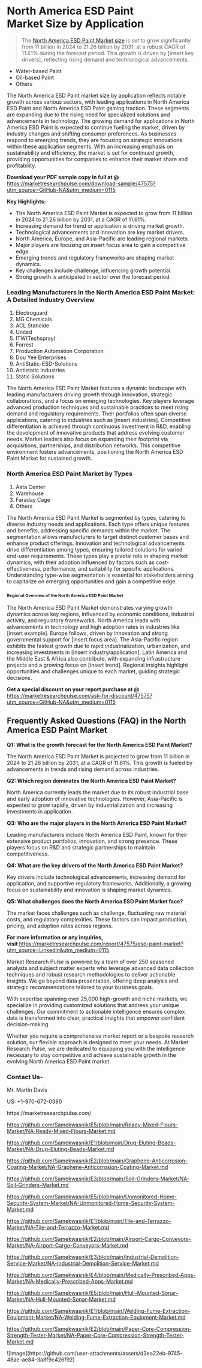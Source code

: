 <h1>North America ESD Paint Market&nbsp;Size by Application</h1><blockquote><p>The <a href="https://marketresearchpulse.com/download-sample/47575?utm_source=GitHub-NA&amp;utm_medium=0115">North America ESD Paint Market size</a> is set to grow significantly from 11 billion in 2024 to 21.26 billion by 2031, at a robust CAGR of 11.61% during the forecast period. This growth is driven by [insert key drivers], reflecting rising demand and technological advancements.</p></blockquote><ul><li>Water-based Paint <li> Oil-based Paint <li> Others</li></ul><p>The North America ESD Paint market size by application reflects notable growth across various sectors, with leading applications in North America ESD Paint and North America ESD Paint gaining traction. These segments are expanding due to the rising need for specialized solutions and advancements in technology. The growing demand for applications in North America ESD Paint is expected to continue fueling the market, driven by industry changes and shifting consumer preferences. As businesses respond to emerging trends, they are focusing on strategic innovations within these application segments. With an increasing emphasis on sustainability and efficiency, the market is set for continued growth, providing opportunities for companies to enhance their market share and profitability.</p><p><strong>Download your PDF sample copy in full at @ </strong><a href="https://marketresearchpulse.com/download-sample/47575?utm_source=GitHub-NA&amp;utm_medium=0115">https://marketresearchpulse.com/download-sample/47575?utm_source=GitHub-NA&amp;utm_medium=0115</a></p><p><strong>Key Highlights: </strong></p><ul><li>The North America ESD Paint Market is expected to grow from 11 billion in 2024 to 21.26 billion by 2031, at a CAGR of 11.61%.</li><li>Increasing demand for trend or application is driving market growth.</li><li>Technological advancements and innovation are key market drivers.</li><li>North America, Europe, and Asia-Pacific are leading regional markets.</li><li>Major players are focusing on insert focus area to gain a competitive edge.</li><li>Emerging trends and regulatory frameworks are shaping market dynamics.</li><li>Key challenges include challenge, influencing growth potential.</li><li>Strong growth is anticipated in sector over the forecast period.</li></ul><h3>Leading Manufacturers in the North America ESD Paint Market: A Detailed Industry Overview</h3><ol><li>Electroguard</li><li>MG Chemicals</li><li>ACL Staticide</li><li>United</li><li>ITW(Techspray)</li><li>Forrest</li><li>Production Automation Corporation</li><li>Dou Yee Enterprises</li><li>AntiStatic-ESD-Solutions</li><li>Antistatic Industries</li><li>Static Solutions</li></ol><div class="flex max-w-full flex-col flex-grow"><div class="min-h-8 text-message flex w-full flex-col items-end gap-2 whitespace-normal break-words [.text-message+&amp;]:mt-5" dir="auto" data-message-author-role="assistant" data-message-id="fd8432e4-4910-450d-b182-61b7bfb0a01f" data-message-model-slug="gpt-4o"><div class="flex w-full flex-col gap-1 empty:hidden first:pt-[3px]"><div class="markdown prose w-full break-words dark:prose-invert light"><p>The North America ESD Paint Market features a dynamic landscape with leading manufacturers driving growth through innovation, strategic collaborations, and a focus on emerging technologies. Key players leverage advanced production techniques and sustainable practices to meet rising demand and regulatory requirements. Their portfolios often span diverse applications, catering to industries such as [insert industries]. Competitive differentiation is achieved through continuous investment in R&amp;D, enabling the development of innovative products that address evolving customer needs. Market leaders also focus on expanding their footprint via acquisitions, partnerships, and distribution networks. This competitive environment fosters advancements, positioning the North America ESD Paint Market for sustained growth.</p></div></div></div></div><h3>North America ESD Paint Market by Types</h3><ol><li>Aata Center <li> Warehouse <li> Faraday Cage <li> Others</li></ol><div class="flex max-w-full flex-col flex-grow"><div class="min-h-8 text-message flex w-full flex-col items-end gap-2 whitespace-normal break-words [.text-message+&amp;]:mt-5" dir="auto" data-message-author-role="assistant" data-message-id="084470be-0bb7-4664-bddf-5156b4f41249" data-message-model-slug="gpt-4o-mini"><div class="flex w-full flex-col gap-1 empty:hidden first:pt-[3px]"><div class="markdown prose w-full break-words dark:prose-invert light"><p>The North America ESD Paint Market is segmented by types, catering to diverse industry needs and applications. Each type offers unique features and benefits, addressing specific demands within the market. The segmentation allows manufacturers to target distinct customer bases and enhance product offerings. Innovation and technological advancements drive differentiation among types, ensuring tailored solutions for varied end-user requirements. These types play a pivotal role in shaping market dynamics, with their adoption influenced by factors such as cost-effectiveness, performance, and suitability for specific applications. Understanding type-wise segmentation is essential for stakeholders aiming to capitalize on emerging opportunities and gain a competitive edge.</p></div></div></div></div><h3><span style="font-size: 11px;">Regional Overview of the North America ESD Paint Market</span></h3><div class="flex max-w-full flex-col flex-grow"><div class="min-h-8 text-message flex w-full flex-col items-end gap-2 whitespace-normal break-words [.text-message+&amp;]:mt-5" dir="auto" data-message-author-role="assistant" data-message-id="e9038762-ce64-4e30-91c9-9bd413514231" data-message-model-slug="gpt-4o-mini"><div class="flex w-full flex-col gap-1 empty:hidden first:pt-[3px]"><div class="markdown prose w-full break-words dark:prose-invert light"><p>The North America ESD Paint Market demonstrates varying growth dynamics across key regions, influenced by economic conditions, industrial activity, and regulatory frameworks. North America leads with advancements in technology and high adoption rates in industries like [insert example]. Europe follows, driven by innovation and strong governmental support for [insert focus area]. The Asia-Pacific region exhibits the fastest growth due to rapid industrialization, urbanization, and increasing investments in [insert industry/application]. Latin America and the Middle East &amp; Africa also contribute, with expanding infrastructure projects and a growing focus on [insert trend]. Regional insights highlight opportunities and challenges unique to each market, guiding strategic decisions.</p></div></div></div></div><p><strong>Get a special discount on your report purchase at @ </strong><a href="https://marketresearchpulse.com/ask-for-discount/47575?utm_source=GitHub-NA&amp;utm_medium=0115">https://marketresearchpulse.com/ask-for-discount/47575?utm_source=GitHub-NA&amp;utm_medium=0115</a></p><h2>Frequently Asked Questions (FAQ) in the North America ESD Paint Market</h2><p><strong>Q1: What is the growth forecast for the North America ESD Paint Market?</strong></p><p>The North America ESD Paint Market is projected to grow from 11 billion in 2024 to 21.26 billion by 2031, at a CAGR of 11.61%. This growth is fueled by advancements in trends and rising demand across industries.</p><p><strong>Q2: Which region dominates the North America ESD Paint Market?</strong></p><p>North America currently leads the market due to its robust industrial base and early adoption of innovative technologies. However, Asia-Pacific is expected to grow rapidly, driven by industrialization and increasing investments in application.</p><p><strong>Q3: Who are the major players in the North America ESD Paint Market?</strong></p><p>Leading manufacturers include North America ESD Paint, known for their extensive product portfolios, innovation, and strong presence. These players focus on R&amp;D and strategic partnerships to maintain competitiveness.</p><p><strong>Q4: What are the key drivers of the North America ESD Paint Market?</strong></p><p>Key drivers include technological advancements, increasing demand for application, and supportive regulatory frameworks. Additionally, a growing focus on sustainability and innovation is shaping market dynamics.</p><p><strong>Q5: What challenges does the North America ESD Paint Market face?</strong></p><p>The market faces challenges such as challenge, fluctuating raw material costs, and regulatory complexities. These factors can impact production, pricing, and adoption rates across regions.</p><p><strong>For more information or any inquiries, visit&nbsp;</strong><a href="https://marketresearchpulse.com/report/47575/esd-paint-market?utm_source=Linkedin&utm_medium=0115">https://marketresearchpulse.com/report/47575/esd-paint-market?utm_source=Linkedin&utm_medium=0115</a></p><p>Market Research Pulse is powered by a team of over 250 seasoned analysts and subject matter experts who leverage advanced data collection techniques and robust research methodologies to deliver actionable insights. We go beyond data presentation, offering deep analysis and strategic recommendations tailored to your business goals.</p><p>With expertise spanning over 25,000 high-growth and niche markets, we specialize in providing customized solutions that address your unique challenges. Our commitment to actionable intelligence ensures complex data is transformed into clear, practical insights that empower confident decision-making.</p><p>Whether you require a comprehensive market report or a bespoke research solution, our flexible approach is designed to meet your needs. At Market Research Pulse, we are dedicated to equipping you with the intelligence necessary to stay competitive and achieve sustainable growth in the evolving North America ESD Paint market.</p><h3><strong>Contact Us-</strong></h3><p>Mr. Martin Davis</p><p>US: +1-970-672-0390</p><p>https://marketresearchpulse.com/</p><p><a href="https://github.com/Samekwasnik/E5/blob/main/Ready-Mixed-Flours-Market/NA-Ready-Mixed-Flours-Market.md">https://github.com/Samekwasnik/E5/blob/main/Ready-Mixed-Flours-Market/NA-Ready-Mixed-Flours-Market.md</a></p><p><a href="https://github.com/Samekwasnik/E1/blob/main/Drug-Eluting-Beads-Market/NA-Drug-Eluting-Beads-Market.md">https://github.com/Samekwasnik/E1/blob/main/Drug-Eluting-Beads-Market/NA-Drug-Eluting-Beads-Market.md</a></p><p><a href="https://github.com/Samekwasnik/E2/blob/main/Graphene-Anticorrosion-Coating-Market/NA-Graphene-Anticorrosion-Coating-Market.md">https://github.com/Samekwasnik/E2/blob/main/Graphene-Anticorrosion-Coating-Market/NA-Graphene-Anticorrosion-Coating-Market.md</a></p><p><a href="https://github.com/Samekwasnik/E3/blob/main/Soil-Grinders-Market/NA-Soil-Grinders-Market.md">https://github.com/Samekwasnik/E3/blob/main/Soil-Grinders-Market/NA-Soil-Grinders-Market.md</a></p><p><a href="https://github.com/Samekwasnik/E5/blob/main/Unmonitored-Home-Security-System-Market/NA-Unmonitored-Home-Security-System-Market.md">https://github.com/Samekwasnik/E5/blob/main/Unmonitored-Home-Security-System-Market/NA-Unmonitored-Home-Security-System-Market.md</a></p><p><a href="https://github.com/Samekwasnik/E1/blob/main/Tile-and-Terrazzo-Market/NA-Tile-and-Terrazzo-Market.md">https://github.com/Samekwasnik/E1/blob/main/Tile-and-Terrazzo-Market/NA-Tile-and-Terrazzo-Market.md</a></p><p><a href="https://github.com/Samekwasnik/E2/blob/main/Airport-Cargo-Conveyors-Market/NA-Airport-Cargo-Conveyors-Market.md">https://github.com/Samekwasnik/E2/blob/main/Airport-Cargo-Conveyors-Market/NA-Airport-Cargo-Conveyors-Market.md</a></p><p><a href="https://github.com/Samekwasnik/E3/blob/main/Industrial-Demolition-Service-Market/NA-Industrial-Demolition-Service-Market.md">https://github.com/Samekwasnik/E3/blob/main/Industrial-Demolition-Service-Market/NA-Industrial-Demolition-Service-Market.md</a></p><p><a href="https://github.com/Samekwasnik/E4/blob/main/Medically-Prescribed-Apps-Market/NA-Medically-Prescribed-Apps-Market.md">https://github.com/Samekwasnik/E4/blob/main/Medically-Prescribed-Apps-Market/NA-Medically-Prescribed-Apps-Market.md</a></p><p><a href="https://github.com/Samekwasnik/E5/blob/main/Hull-Mounted-Sonar-Market/NA-Hull-Mounted-Sonar-Market.md">https://github.com/Samekwasnik/E5/blob/main/Hull-Mounted-Sonar-Market/NA-Hull-Mounted-Sonar-Market.md</a></p><p><a href="https://github.com/Samekwasnik/E1/blob/main/Welding-Fume-Extraction-Equipment-Market/NA-Welding-Fume-Extraction-Equipment-Market.md">https://github.com/Samekwasnik/E1/blob/main/Welding-Fume-Extraction-Equipment-Market/NA-Welding-Fume-Extraction-Equipment-Market.md</a></p><p><a href="https://github.com/Samekwasnik/E2/blob/main/Paper-Core-Compression-Strength-Tester-Market/NA-Paper-Core-Compression-Strength-Tester-Market.md">https://github.com/Samekwasnik/E2/blob/main/Paper-Core-Compression-Strength-Tester-Market/NA-Paper-Core-Compression-Strength-Tester-Market.md</a></p>
![image](https://github.com/user-attachments/assets/d3ea22eb-9745-48ae-ae84-3a8f9c426f92)
